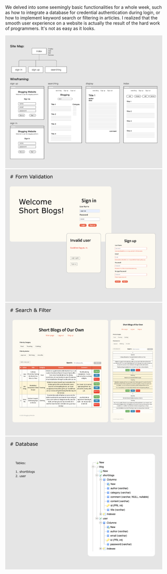 We delved into some seemingly basic functionalities for a whole week, such as how to integrate a database for credential authentication during login, or how to implement keyword search or filtering in articles. I realized that the smooth user experience on a website is actually the result of the hard work of programmers. It's not as easy as it looks.

![](images/introduction-1.jpg)
![](images/introduction-2.jpg)
![](images/introduction-3.jpg)
![](images/introduction-4.jpg)
